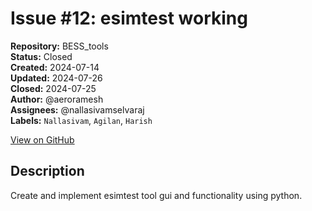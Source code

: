 # Issue #12: esimtest working 

**Repository:** BESS_tools  
**Status:** Closed  
**Created:** 2024-07-14  
**Updated:** 2024-07-26  
**Closed:** 2024-07-25  
**Author:** @aeroramesh  
**Assignees:** @nallasivamselvaraj  
**Labels:** `Nallasivam`, `Agilan`, `Harish`  

[View on GitHub](https://github.com/Simtestlab/BESS_tools/issues/12)

## Description

Create and implement esimtest tool gui and  functionality using python.